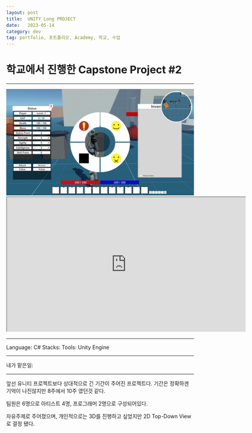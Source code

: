 ```yaml
---
layout: post
title:  UNITY Long PROJECT
date:   2023-05-14
category: dev
tag: portfolio, 포트폴리오, Academy, 학교, 수업
---
```


# 학교에서 진행한 Capstone Project #2

---

<img class="img" src ="../../assets/img/dev/UIProjectThumbnail.png">

<iframe class="video" width="640" height="360" src="http://www.youtube.com/embed/dQw4w9WgXcQ" frameborder="2" allowfullscreen></iframe>

---

Language: C#
Stacks: 
Tools: Unity Engine

---



내가 맡은일:

---

앞선 유니티 프로젝트보다 상대적으로 긴 기간이 주어진 프로젝트다.
기간은 정확하겐 기억이 나진않지만 8주에서 10주 였던것 같다.

팀원은 6명으로 아티스트 4명, 프로그래머 2명으로 구성되어있다.

자유주제로 주어졌으며, 개인적으로는 3D를 진행하고 싶었지만
2D Top-Down View로 결정 됐다.